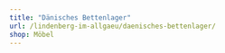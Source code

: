 ```yaml
---
title: "Dänisches Bettenlager"
url: /lindenberg-im-allgaeu/daenisches-bettenlager/
shop: Möbel
---
```

